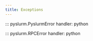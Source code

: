 ```yaml
---
title: Exceptions
---
```


::: pyslurm.PyslurmError
    handler: python

::: pyslurm.RPCError
    handler: python
